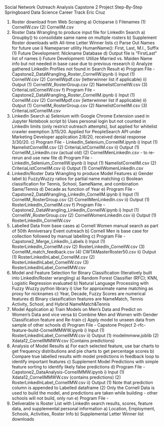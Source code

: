 Social Network Outreach Analysis
Capstone 2 Project Step-By-Step
Springboard Data Science Career Track
Eric Cruz
1) Roster download from Web Scraping
a) Octoparse
i) Filenames
(1) CornellW.csv
(2) CornellM.csv
2) Roster Data Wrangling to produce input file for LinkedIn Search
a) Groupby() to consolidate same name on multiple rosters
b) Supplement Roster downloads with All-time Letter Winner lists
c) Parse Out Names for future use
i) Nameparser utility HumanName(): First, Last, M.I., Suffix
(1) Future Development: Nickname Database
d) Output file is “FirstLast” list of names
i) Future Development: Utilize Married vs. Maiden Name info but not needed in base
case due to previous research
ii) Analyze gathered LinkedIn Profiles not found in Search Result
e) Program File - Capstone2_DataWrangling_Roster_CornellW.ipynb
i) Input
(1) CornellW.csv
(2) CornellWpdf.csv (letterwinner list if applicable)
ii) Output
(1) CornellW_RosterGroup.csv
(2) NamelistCornellW.csv
(3) CriteriaListCornellW.csv
f) Program File - Capstone2_DataWrangling_Roster_CornellM.ipynb
i) Input
(1) CornellM.csv
(2) CornellMpdf.csv (letterwinner list if applicable)
ii) Output
(1) CornellM_RosterGroup.csv
(2) NamelistCornellM.csv
(3) CriteriaListCornellM.csv
3) LinkedIn Search
a) Selenium with Google Chrome Extension used in Jupyter Notebook script
b) Uses personal login but not counted in LinkedIn limits (only restrict outreach attempts), but
applied for whitelist crawler exemption 3/15/20. Applied for PeopleSearch API under
Marketing Developer application 2/8/20, received denial response 3/30/20.
c) Program File - LinkedIn_Selenium_CornellM.ipynb
i) Input
(1) NamelistCornellM.csv
(2) CriteriaListCornellM.csv
ii) Output
(1) CornellM_LinkedIn.csv (actual old)
(2) CornellMenLinkedIn.csv - to re-rerun and use new file
d) Program File - LinkedIn_Selenium_CornellW.ipynb
i) Input
(1) NamelistCornellM.csv
(2) CriteriaListCornellM.csv
ii) Output
(1) CornellWomenLinkedIn.csv
4) LinkedIn/Roster Data Wrangling to produce Model Features
a) Gender label
b) FuzzyWuzzy ratios for partial name matching
c) Boolean classification for Tennis, School, SameName, and combination Same/Tennis
d) Decade as function of Year
e) Program File - Capstone2_DataWrangling_LinkedIn_CornellM.ipynb
i) Input
(1) CornellM_RosterGroup.csv
(2) CornellMenLinkedIn.csv
ii) Output
(1) RosterLinkedIn_CornellM.csv
f) Program File - Capstone2_DataWrangling_LinkedIn_CornellW.ipynb
i) Input
(1) CornellW_RosterGroup.csv
(2) CornellWomenLinkedIn.csv
ii) Output
(1) RosterLinkedIn_CornellW.csv
5) Labelled Data from base cases
a) Cornell Women manual search as part of 50th Anniversary Event outreach
b) Cornell Men is base case for collection followed by manual labelling
c) Program File - Capstone2_Merge_LinkedIn_Labels
i) Input
(1) RosterLinkedIn_CornellM.csv
(2) RosterLinkedIn_CornellW.csv
(3) CornellM_match_feedback.csv
(4) CWTAMasterRoster50.csv
ii) Output
(1) RosterLinkedInLabel_CornellM.csv
(2) RosterLinkedInLabel_CornellW.csv
(3) RosterLinkedInLabel_CornellMW.csv
6) Model and Feature Selection for Binary Classification (Iteratively built into LinkedIn/Roster
wrangling)
a) Random Forest Classifier (RFC); KNN, Logistic Regression evaluated
b) Natural Language Processing with Fuzzy Wuzzy python library
i) Use for approximate name matching as proxy for nicknames
c) Year, Decade, Fuzzy Scores are numerical features
d) Binary classification features are NameMatch, Tennis Activity, School, and Hybrid
NameMatch&Tennis
7) Model Application
a) Train Models on Men’s Data and Predict on Women’s Data and vice versa
b) Combine Men and Women with Gender Classification feature and Re-train
c) Apply model to unseen data from sample of other schools
d) Program File - Capstone Project 2-rfc-feature-build-CornellMMWW.ipynb
i) Input
(1) RosterLinkedInLabel_CornellMW.csv
ii) Output
(1) modelmmww.joblib
(2) Xdata12_CornellMMWW.csv (Contains predictions)
8) Analysis of Model Results
a) For each selected feature, use bar charts to get frequency distributions and pie charts to
get percentage scores
b) Compare true labelled results with model predictions in feedback loop to identify important
features
c) Supplement Model Predictions with simple feature sorting to identify likely false predictions
d) Program File - Capstone2_DataAnalysis-CornellMMW.ipynb
i) Input
(1) Xdata12_CornellMMWW.csv (contains predictions)
(2) RosterLinkedInLabel_CornellMW.csv
ii) Output
(1) Note that prediction column is appended to Labelled dataframe
(2) Only the Cornell Data is used to build the model, and predictions are taken
while building - other schools will not build, only run
e) Program File -
9) Deliverable is Roster List with LinkedIn search results, scores, feature data, and supplemental
personal information
a) Location, Employment, Schools, Activities, Roster Info
b) Supplemental Letter Winner list downloads
